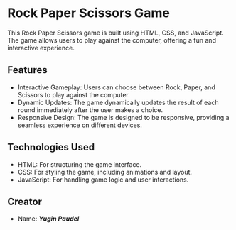 # Rock Paper Scissors Game
This Rock Paper Scissors game is built using HTML, CSS, and JavaScript. The game allows users to play against the computer, offering a fun and interactive experience.

## Features
* Interactive Gameplay: Users can choose between Rock, Paper, and Scissors to play against the computer.
* Dynamic Updates: The game dynamically updates the result of each round immediately after the user makes a choice.
* Responsive Design: The game is designed to be responsive, providing a seamless experience on different devices.
  
## Technologies Used
* HTML: For structuring the game interface.
* CSS: For styling the game, including animations and layout.
* JavaScript: For handling game logic and user interactions.

## Creator
* Name: <b><i>Yugin Paudel<i><b>
